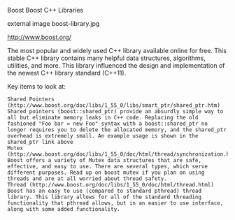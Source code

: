 Boost
Boost C++ Libraries

external image boost-library.jpg


http://www.boost.org/

The most popular and widely used C++ library available online for free. This stable C++ library contains many helpful data structures, algorithms, utilities, and more. This library influenced the design and implementation of the newest C++ library standard (C++11).

Key items to look at:

    Shared Pointers (http://www.boost.org/doc/libs/1_55_0/libs/smart_ptr/shared_ptr.htm)
    Shared pointers (boost::shared_ptr) provide an absurdly simple way to all but eliminate memory leaks in C++ code. Replacing the old fashioned "Foo bar = new Foo" syntax with a boost::shared_ptr no longer requires you to delete the allocated memory, and the shared_ptr overhead is extremely small. An example usage is shown in the shared_ptr link above
    Mutex (http://www.boost.org/doc/libs/1_55_0/doc/html/thread/synchronization.html)
    Boost offers a variety of Mutex data structures that are safe, effective, and easy to use. There are several types, which serve different purposes. Read up on boost mutex if you plan on using threads and are at all worried about thread safety.
    Thread (http://www.boost.org/doc/libs/1_55_0/doc/html/thread.html)
    Boost has an easy to use (compared to standard pthread) thread library. This library allows for all of the standard threading functionality that pthread allows, but in an easier to use interface, along with some added functionality.
